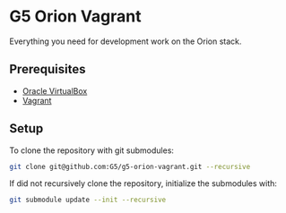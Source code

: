 # G5 Orion Vagrant

Everything you need for development work on the Orion stack.

## Prerequisites

- [Oracle VirtualBox][virtualbox]
- [Vagrant][vagrant]

[virtualbox]: https://www.virtualbox.org/
[vagrant]: http://www.vagrantup.com/

## Setup

To clone the repository with git submodules:

```bash
git clone git@github.com:G5/g5-orion-vagrant.git --recursive
```

If did not recursively clone the repository, initialize the submodules with:

```bash
git submodule update --init --recursive
```
